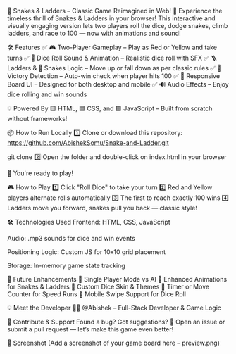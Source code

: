 🎲 Snakes & Ladders – Classic Game Reimagined in Web!
🚀 Experience the timeless thrill of Snakes & Ladders in your browser! This interactive and visually engaging version lets two players roll the dice, dodge snakes, climb ladders, and race to 100 — now with animations and sound!

🛠 Features
✅ 🎮 Two-Player Gameplay – Play as Red or Yellow and take turns
✅ 🎲 Dice Roll Sound & Animation – Realistic dice roll with SFX
✅ 🪜 Ladders & 🐍 Snakes Logic – Move up or fall down as per classic rules
✅ 🏁 Victory Detection – Auto-win check when player hits 100
✅ 🎨 Responsive Board UI – Designed for both desktop and mobile
✅ 🔊 Audio Effects – Enjoy dice rolling and win sounds

💡 Powered By
🟨 HTML, 🟦 CSS, and 🟩 JavaScript – Built from scratch without frameworks!

📦 How to Run Locally
1️⃣ Clone or download this repository: https://github.com/AbishekSomu/Snake-and-Ladder.git

git clone 
2️⃣ Open the folder and double-click on index.html in your browser

🎉 You're ready to play!

🎮 How to Play
1️⃣ Click "Roll Dice" to take your turn
2️⃣ Red and Yellow players alternate rolls automatically
3️⃣ The first to reach exactly 100 wins
4️⃣ Ladders move you forward, snakes pull you back — classic style!


🛠 Technologies Used
Frontend: HTML, CSS, JavaScript

Audio: .mp3 sounds for dice and win events

Positioning Logic: Custom JS for 10x10 grid placement

Storage: In-memory game state tracking

🔧 Future Enhancements
🔹 Single Player Mode vs AI
🔹 Enhanced Animations for Snakes & Ladders
🔹 Custom Dice Skin & Themes
🔹 Timer or Move Counter for Speed Runs
🔹 Mobile Swipe Support for Dice Roll

💡 Meet the Developer
👨‍💻 @Abishek – Full-Stack Developer & Game Logic

🤝 Contribute & Support
Found a bug? Got suggestions?
📌 Open an issue or submit a pull request — let’s make this game even better!

📸 Screenshot
(Add a screenshot of your game board here – preview.png)
